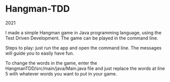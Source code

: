 # Hangman-TDD
2021

I made a simple Hangman game in Java programming language, using the Test Driven Development.
The game can be played in the command line.


Steps to play: just run the app and open the command line. The messages will guide you to easily have fun.

To change the words in the game, enter the HangmanTDD/src/main/java/Main.java file and just replace the words at line 5 with whatever words you want to put in your game. 
